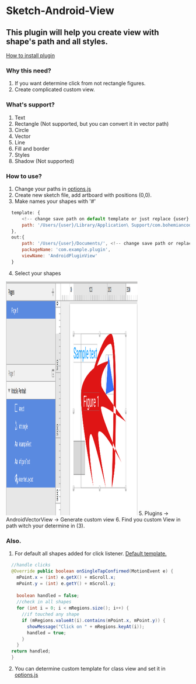 
# Sketch-Android-View
## This plugin will help you create view with shape's path and all styles.
[How to install plugin](http://developer.sketchapp.com/introduction/)

### Why this need?
1. If you want determine click from not rectangle figures.
2. Create complicated custom view.

### What's support?
1. Text
2. Rectangle (Not supported, but you can convert it in vector path)
3. Circle
4. Vector
3. Line
5. Fill and border
6. Styles
7. Shadow (Not supported)


### How to use?
1. Change your paths in [options.js](../master/android-custom-view.sketchplugin/Contents/Sketch/options.js) 
2. Create new sketch file, add artboard with positions (0,0).
3. Make names your shapes with '#'
  ```javascript
    template: {
        <!-- change save path on default template or just replace {user} -->
        path: '/Users/{user}/Library/Application\ Support/com.bohemiancoding.sketch3/Plugins/android-custom-view.sketchplugin/Contents/Sketch/templates/ScrollView.java'
    },
    out:{
        path: '/Users/{user}/Documents/', <!-- change save path or replace {user} -->
        packageName: 'com.example.plugin',
        viewName: 'AndroidPluginView'
    }
  ```
4. Select your shapes
  <img src="/art/screen0.png?raw=true" width=360 height=640 alt="Screen list">
5. Plugins -> AndroidVectorView -> Generate custom view
6. Find you custom View in path witch your determine in (3).



### Also.
1. For default all shapes added for click listener. [Default template.](../master/android-custom-view.sketchplugin/Contents/Sketch/templates/scrollView.java)
  ```java
    //handle clicks
    @Override public boolean onSingleTapConfirmed(MotionEvent e) {
      mPoint.x = (int) e.getX() + mScroll.x;
      mPoint.y = (int) e.getY() + mScroll.y;
      
      boolean handled = false;
      //check in all shapes
      for (int i = 0; i < mRegions.size(); i++) {
        //if touched any shape
        if (mRegions.valueAt(i).contains(mPoint.x, mPoint.y)) {
          showMessage("Click on " + mRegions.keyAt(i));
          handled = true;
        }
      }
    return handled;
    }
  ```
2. You can determine custom template for class view and set it in [options.js](../master/android-custom-view.sketchplugin/Contents/Sketch/options.js)

